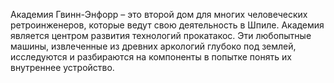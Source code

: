 Академия Гвинн-Энфорр – это второй дом для многих человеческих ретроинженеров, которые ведут свою деятельность в Шпиле. Академия является центром развития технологий прокатакос. Эти любопытные машины, извлеченные из древних аркологий глубоко под землей, исследуются и разбираются на компоненты в попытке понять их внутреннее устройство.